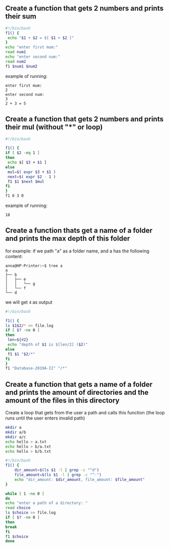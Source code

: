 ## Create a function that gets 2 numbers and prints their sum
```bash
#!/bin/bash
f1() {
 echo "$1 + $2 = $[ $1 + $2 ]"
}
echo "enter first mum:"
read num1
echo "enter second num:"
read num2
f1 $num1 $num2
```
example of running:

```
enter first mum:
2
enter second num:
3
2 + 3 = 5
```

## Create a function that gets 2 numbers and prints their mul (without "*" or loop)

```bash
#!/bin/bash

f1() {
if [ $2 -eq 1 ]
then
 echo $[ $3 + $1 ]
else
 mul=$( expr $3 + $1 )
 next=$( expr $2 - 1 )
 f1 $1 $next $mul
fi
}
f1 6 3 0
```
example of running:
```
18
```


## Create a function thats get a name of a folder and prints the max depth of this folder

for example:
if we path "a" as a folder name, and a has the following content:
```
anna@HP-Printer:~$ tree a
a
├── b
│   ├── e
│   │   └── g
│   └── f
└── d

```
we will get `4` as output



```bash
#!/bin/bash

f1() {
ls $1$2/* >> file.log
if [ $? -ne 0 ]
then 
 len=${#2}
 echo "depth of $1 is $[len/2] ($2)"
else
 f1 $1 "$2/*"
fi
}
f1 "Database-2019A-II" "/*" 
```



## Create a function that gets a name of a folder and prints the amount of directories and the amount of the files in this directory
Create a loop that gets from the user a path and calls this function (the loop runs until the user enters invalid path)

```bash
mkdir a
mkdir a/b
mkdir a/c
echo hello > a.txt
echo hello > b/a.txt
echo hello > b/b.txt
```
```bash
#!/bin/bash
f1() {
    dir_amount=$(ls $1 -l | grep -c "^d")
    file_amount=$(ls $1 -l | grep -c "^-")
    echo "dir_amount: $dir_amount, file_amount: $file_amount"
}

while [ 1 -ne 0 ]
do
echo "enter a path of a directory: "
read choice
ls $choice >> file.log
if [ $? -ne 0 ]
then
break
fi
f1 $choice
done

```